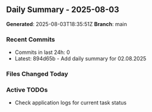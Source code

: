 ## Daily Summary - 2025-08-03

**Generated**: 2025-08-03T18:35:51Z
**Branch**: main


### Recent Commits
- Commits in last 24h: 0
- Latest: 894d65b - Add daily summary for 02.08.2025

### Files Changed Today

### Active TODOs
- Check application logs for current task status

